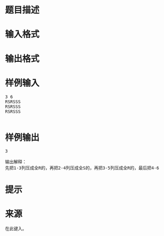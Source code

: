 

# 题目描述



# 输入格式



# 输出格式



# 样例输入


<pre>3 6 
RSRSSS 
RSRSSS 
RSRSSS 

</pre>

# 样例输出


<pre>3

输出解释：
先把1-3列压成全R的，再把2-4列压成全S的，再把3-5列压成全R的，最后把4-6列压成全S的。
</pre>

# 提示



# 来源


<p>
在此键入。
</p>
